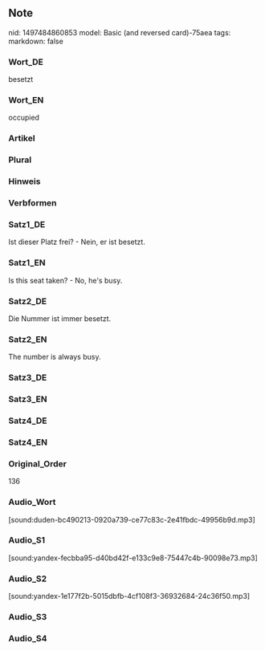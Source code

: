 ## Note
nid: 1497484860853
model: Basic (and reversed card)-75aea
tags: 
markdown: false

### Wort_DE
besetzt

### Wort_EN
occupied

### Artikel


### Plural


### Hinweis


### Verbformen


### Satz1_DE
Ist dieser Platz frei? - Nein, er ist besetzt.

### Satz1_EN
Is this seat taken? - No, he's busy.

### Satz2_DE
Die Nummer ist immer besetzt.

### Satz2_EN
The number is always busy.

### Satz3_DE


### Satz3_EN


### Satz4_DE


### Satz4_EN


### Original_Order
136

### Audio_Wort
[sound:duden-bc490213-0920a739-ce77c83c-2e41fbdc-49956b9d.mp3]

### Audio_S1
[sound:yandex-fecbba95-d40bd42f-e133c9e8-75447c4b-90098e73.mp3]

### Audio_S2
[sound:yandex-1e177f2b-5015dbfb-4cf108f3-36932684-24c36f50.mp3]

### Audio_S3


### Audio_S4

